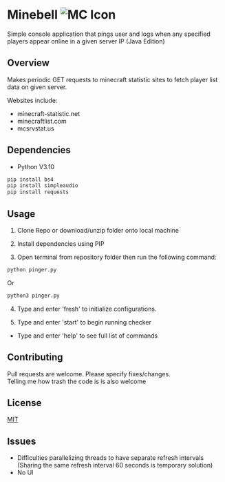 # Minebell   ![MC Icon](https://iili.io/6Jdw5g.png)
 
Simple console application that pings user and logs when any specified players appear online in a given server IP (Java Edition)

## Overview
Makes periodic GET requests to minecraft statistic sites to fetch player list data on given server.

Websites include:
- minecraft-statistic.net
- minecraftlist.com
- mcsrvstat.us

## Dependencies

- Python V3.10

```bash
pip install bs4
pip install simpleaudio
pip install requests
```
## Usage
1. Clone Repo or download/unzip folder onto local machine

2. Install dependencies using PIP

3. Open terminal from repository folder then run the following command:
```bash
python pinger.py
```
Or

```bash
python3 pinger.py
```
4. Type and enter 'fresh' to initialize configurations.

5. Type and enter 'start' to begin running checker

- Type and enter 'help' to see full list of commands

## Contributing
Pull requests are welcome. Please specify fixes/changes.  
Telling me how trash the code is is also welcome


## License
[MIT](https://choosealicense.com/licenses/mit/)


## Issues
- Difficulties parallelizing threads to have separate refresh intervals (Sharing the same refresh interval 60 seconds is temporary solution)
- No UI
